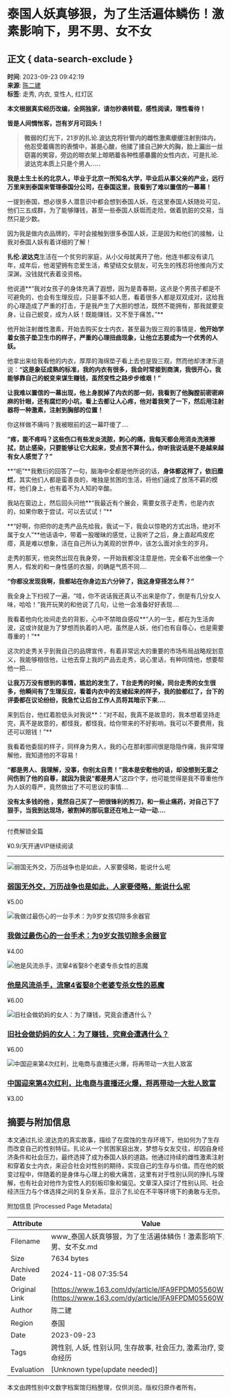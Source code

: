 # 泰国人妖真够狠，为了生活遍体鳞伤！激素影响下，男不男、女不女

## 正文 { data-search-exclude }


**时间**: 2023-09-23 09:42:19  
**来源**: [陈二建](https://www.163.com/dy/media/T1668874989104.html)  
**标签**: 走秀, 内衣, 变性人, 红灯区  

**本文根据真实经历改编，全网独家，请勿抄袭转载，感性阅读，理性看待！**

**皆是人间惆怅客，岂有岁月可回头！**

> **微弱的灯光下，21岁的扎论.波达克将针管内的雌性激素缓缓注射到体内，他忍受着痛苦的表情中，甚是心酸，他揉了揉自己肿大的胸，脸上漏出一丝窃喜的笑容，旁边的晾衣架上晾晒着各种性感暴露的女性内衣，可是扎论.波达克本质上只是个男人.....**

**我是土生土长的北京人，毕业于北京一所知名大学，毕业后从事父亲的产业，远行万里来到泰国来管理泰国分公司，在泰国这里，我看到了难以置信的一幕幕！**

一提到泰国，想必很多人潜意识中都会想到泰国人妖，在这里泰国人妖随处可见，他们三五成群，为了能够赚钱，甚至一些泰国人妖铤而走险，做着肮脏的交易，当然只是少数。

因为我是做内衣品牌的，平时会接触到很多泰国人妖，正是因为和他们的接触，让我对泰国人妖有着详细的了解！

**扎伦.波达克**生活在一个贫穷的家庭，从小父母就离开了他，他连书都没有读几年，成年后，他渴望拥有恋爱生活，希望结交女朋友，可先生的残忍将他推向万丈深渊，没钱就代表着没资格。

他说道**“我对女孩子的身体充满了遐想，因为是青春期，这点是个男孩子都是不可避免的，也会有生理反应，只是事不如人愿，看着很多人都是双双成对，这给我的心理造成了严重的打击，于是我产生了大胆的想法，既然不能拥有，那我就要变身，让自己蜕变，成为人妖！既能赚钱，又不至于痛苦。”**

他开始注射雌性激素，开始去购买女士内衣，甚至最为毁三观的事情是，**他开始学着女孩子垫卫生巾的样子，严重的心理扭曲现象，让他立志要成为一个优秀的人妖。**

他拿出来给我看他的内衣，厚厚的海绵垫子看上去也是毁三观，然而他却津津乐道说：**“这是象征成熟的标准，我的内衣有很多，我会时常接到商演，我很开心，我能够靠自己的蜕变来谋生赚钱，虽然变性之路步步维艰！”**

**让我难以置信的一幕出现，他上身脱掉了内衣的那一刻，我看到了他胸膛前密密麻麻的针眼，还有腐烂的小坑，看上去都让人心疼，他对着我笑了一下，然后用注射器将一种激素，注射到胸部的位置！**

你这样做不痛吗？我被眼前的这一幕吓傻了....

**“疼，能不疼吗？这些伤口有些发炎流脓，刺心的痛，我每天都会用消炎洗液擦拭，防止感染，只要能够让它大起来，受点苦不算什么，你听我说话是不是越来越有女人感觉了？”**

**“呃”**我敷衍的回答了一句，脑海中全都是他所说的话，**身体都这样了，依旧糜烂**，其实他们人都是蛮善良的，唯独是贫困的生活，将他们逼成了放荡不羁的模样，他们身上，也有着不为人知的辛酸。

我站在窗边上，然后回头问他**“我最近有个展会，需要女孩子走秀，也是内衣的，如果你敢于尝试，可以去试试！”**

**“好啊，你把你的走秀产品先给我，我试一下，我会以惊艳的方式出场，绝对不属于女人”**他话语中，带着一股暧昧的感觉，让我听了之后，身上直起鸡皮疙瘩，真是难以想象，活在自己所认为美观的世界中，该怎么面对余生的岁月。

走秀的那天，他突然出现在我身旁，一开始我都没注意是他，完全看不出他像一个男人，假发的和一身性感的衣服，的确是气质不同....

**“你都没发现我啊，我都站在你身边五六分钟了，我这身穿搭怎么样？”**

我全身上下扫视了一遍，“哇，你不说话我还真认不出来是你了，倒是有几分女人味，哈哈！”我开玩笑的和他说了几句，让他一会准备好好表现....

我看着他向化妆间走去的背影，心中不禁暗自感叹**“人的一生，都在为生活奔波，这或许就是为了梦想而执着的人吧，虽然是人妖，他们也有自尊心，也是需要尊重的！”**

这次的走秀关乎到我自己的品牌宣传，有着非常远大的重要的市场布局战略规划意义，我能够相信他，让他去穿上我的产品去走秀，说心里话，有种同情他，想要帮他一把....

**让我万万没有想到的事情，尴尬的发生了，T台走秀的时候，同台走秀的女生很多，他瞬间有了生理反应，看着内衣中的支棱起来的样子，我的脸都红了，台下的评委都在议论纷纷，我急忙让后台工作人员将其暗示下来....**

来到后台，他红着脸低头对我说**：“对不起，我真不是故意的，我本想着坚持走完，真不是故意的，都怪我，都怪我，给你带来的不好影响，我可以不要费用，我还可以赔钱！”**

我看着他委屈的样子，同样身为男人，我的心在那刹那间很是隐隐作痛，我非常理解他，我知道他的不容易！

**“都是男人、我理解，没事，你别太自责！”**我本是安慰他的话，却没想到无意之间伤到了他的自尊，就因为我说**“都是男人**”这四个字，他可能觉得是我不尊重他作为人妖的尊严，竟然做出了不可思议的事情....

**没有太多钱的他 ，竟然自己买了一把很锋利的剪刀，和一些止痛药，对自己下了狠手，当我到达现场，被割掉的那玩意还在地上一动一动....**

---

付费解锁全篇

¥0.9/天开通VIP继续阅读  

--- 

![弱国无外交，万历战争也是如此，人家要侵略，能说什么呢](http://static.ws.126.net/f2e/news/index2016_rmd/images/pic_error0106.jpg)

### [弱国无外交，万历战争也是如此，人家要侵略，能说什么呢](https://www.163.com/dy/article/I0SGE8CO05535CQ6.html?spss=article_choiceness)

¥5.00

![我做过最伤心的一台手术：为9岁女孩切除多余器官](http://static.ws.126.net/f2e/news/index2016_rmd/images/pic_error0106.jpg)

### [我做过最伤心的一台手术：为9岁女孩切除多余器官](https://www.163.com/dy/article/I0R72SNA0553U2SV.html?spss=article_choiceness)

¥4.00

![他是风流杀手，流窜4省娶8个老婆专杀女性的恶魔](http://static.ws.126.net/f2e/news/index2016_rmd/images/pic_error0106.jpg)

### [他是风流杀手，流窜4省娶8个老婆专杀女性的恶魔](https://www.163.com/dy/article/I1G56M9H05561LLD.html?spss=article_choiceness)

¥6.00

![旧社会做奶妈的女人：为了赚钱，究竟会遭遇什么？](http://static.ws.126.net/f2e/news/index2016_rmd/images/pic_error0106.jpg)

### [旧社会做奶妈的女人：为了赚钱，究竟会遭遇什么？](https://www.163.com/dy/article/I0RMM56A05561LLC.html?spss=article_choiceness)

¥6.00

![中国迎来第4次红利，比电商与直播还火爆，将再带动一大批人致富](http://static.ws.126.net/f2e/news/index2016_rmd/images/pic_error0106.jpg)

### [中国迎来第4次红利，比电商与直播还火爆，将再带动一大批人致富](https://www.163.com/dy/article/I0RR4VPR0524R94E.html?spss=article_choiceness)

¥3.00

## 摘要与附加信息

<!-- tcd_abstract -->
本文通过扎论.波达克的真实故事，描绘了在腐蚀的生存环境下，他如何为了生存而改变自己的性别特征。扎论从一个贫困家庭出发，梦想与女友交往，却因自身经济条件和社会压力，最终选择了成为泰国人妖的道路。他通过持续的雌性激素注射和穿着女士内衣，来迎合社会对性别的期待，实现自己的生存与价值。而在他的蜕变过程中，伴随着的是身体与心理上的极大痛苦，这里有对于性别认同的挣扎与理解，也有社会对他作为变性人的刻板印象和偏见。文章深入探讨了性别认同、社会经济压力与个体选择之间的复杂关系，显示了扎论在不平等环境下的勇敢与无奈。
<!-- tcd_abstract_end -->

附加信息 [Processed Page Metadata]

| Attribute       | Value                                  |
|-----------------|----------------------------------------|
| Filename        | www_泰国人妖真够狠，为了生活遍体鳞伤！激素影响下，男不男、女不女.md                             |
| Size            | 7634 bytes                           |
| Archived Date   | 2024-11-08 07:35:54                             |
| Original Link   | [https://www.163.com/dy/article/IFA9FPDM05560W97.html](https://www.163.com/dy/article/IFA9FPDM05560W97.html)                       |
| Author          | 陈二建                               |
| Region          | 泰国                               |
| Date            | 2023-09-23                                 |
| Tags            | 跨性别, 人妖, 性别认同, 生存故事, 社会压力, 激素治疗, 变性人, 生命经历                                 |
| Evaluation            | [Unknown type(update needed)]                                 |
<!-- tcd_table_end -->

本文由跨性别中文数字档案馆归档整理，仅供浏览。版权归原作者所有。

